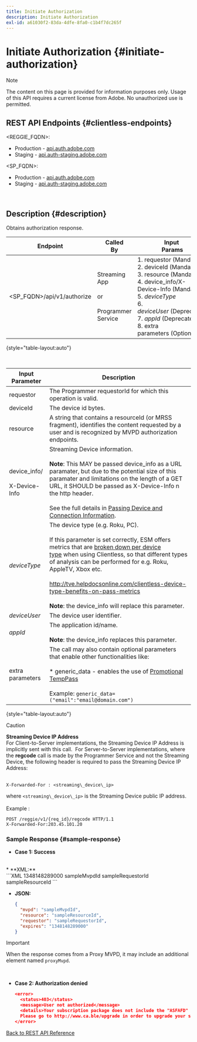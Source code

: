 ```yaml
---
title: Initiate Authorization
description: Initiate Authorization
exl-id: a61030f2-83da-4dfe-8fa0-c1b4f7dc265f
---
```

# Initiate Authorization {#initiate-authorization}

>[!NOTE] 
>
>The content on this page is provided for information purposes only. Usage of this API requires a current license from Adobe. No unauthorized use is permitted.

## REST API Endpoints {#clientless-endpoints}

<REGGIE_FQDN>:

* Production - [api.auth.adobe.com](http://api.auth.adobe.com/)
* Staging - [api.auth-staging.adobe.com](http://api.auth-staging.adobe.com/)

<SP_FQDN>:

* Production - [api.auth.adobe.com](http://api.auth.adobe.com/)
* Staging - [api.auth-staging.adobe.com](http://api.auth-staging.adobe.com/)

</br>

## Description {#description}

Obtains authorization response. 

| Endpoint | Called  </br>By | Input   </br>Params | HTTP  </br>Method | Response | HTTP  </br>Response |
| --- | --- | --- | --- | --- | --- |
| <SP_FQDN>/api/v1/authorize | Streaming App</br></br>or</br></br>Programmer Service | 1.  requestor (Mandatory)</br>2.  deviceId (Mandatory)</br>3.  resource (Mandatory)</br>4.  device_info/X-Device-Info (Mandatory)</br>5.  _deviceType_</br>6.  _deviceUser_ (Deprecated)</br>7.  _appId_ (Deprecated)</br>8.  extra parameters (Optional) | GET | XML or JSON containing authorization details or error details if unsuccessful. See samples below. | 200 - Success  </br>403 - No Success |

{style="table-layout:auto"}

</br>


| Input Parameter | Description |
| --- | --- |
| requestor | The Programmer requestorId for which this operation is valid. |
| deviceId | The device id bytes. |
| resource | A string that contains a resourceId (or MRSS fragment), identifies the content requested by a user and is recognized by MVPD authorization endpoints. |
| device_info/</br></br>X-Device-Info | Streaming Device information.</br></br>**Note**: This MAY be passed device_info as a URL paramater, but due to the potential size of this paramater and limitations on the length of a GET URL, it SHOULD be passed as X-Device-Info n the http header. </br></br>See the full details in [Passing Device and Connection Information](http://tve.helpdocsonline.com/passing-device-information). |
| _deviceType_ | The device type (e.g. Roku, PC).</br></br>If this parameter is set correctly, ESM offers metrics that are [broken down per device type](http://tve.helpdocsonline.com/esm-overview$clientless_device_type) when using Clientless, so that different types of analysis can be performed for e.g. Roku, AppleTV, Xbox etc.</br></br>http://tve.helpdocsonline.com/clientless-device-type-benefits-on-pass-metrics</br></br>**Note**: the device_info will replace this parameter. |
| _deviceUser_ | The device user identifier. |
| _appId_ | The application id/name. </br></br>**Note**: the device_info replaces this parameter. |
| extra parameters | The call may also contain optional parameters that enable other functionalities like:</br></br>* generic_data - enables the use of [Promotional TempPass](https://tve.helpdocsonline.com/promotional-temp-pass)</br></br>Example: `generic_data=("email":"email@domain.com")` |

{style="table-layout:auto"}

>[!CAUTION]
>
>**Streaming Device IP Address**</br>
>For Client-to-Server implementations, the Streaming Device IP Address is implicitly sent with this call.  For Server-to-Server implementations, where the **regcode** call is made by the Programmer Service and not the Streaming Device, the following header is required to pass the Streaming Device IP Address:</br></br>
>
>```
>X-Forwarded-For : <streaming\_device\_ip>
>```
>
>where `<streaming\_device\_ip>` is the Streaming Device public IP address.</br></br>
>Example :</br>
>
>```
>POST /reggie/v1/{req_id}/regcode HTTP/1.1
>X-Forwarded-For:203.45.101.20
>```
>


### Sample Response {#sample-response}

* **Case 1: Success**
</br>
  * **XML:**
  </br>
    ```XML
    <?xml version="1.0" encoding="UTF-8" standalone="yes"?>
    <authorization>
    <expires>1348148289000</expires>
    <mvpd>sampleMvpdId</mvpd>
    <requestor>sampleRequestorId</requestor>
    <resource>sampleResourceId</resource>
    </authorization>
    ```



  * **JSON:**

    ```JSON
    {
      "mvpd": "sampleMvpdId",
      "resource": "sampleResourceId",
      "requestor": "sampleRequestorId",
      "expires": "1348148289000"
    }
    ```

  >[!IMPORTANT]
  >
  >When the response comes from a Proxy MVPD, it may include an additional element named `proxyMvpd`. 

 

* **Case 2: Authorization denied**


  ```JSON 
  <error>
    <status>403</status>
    <message>User not authorized</message>
    <details>Your subscription package does not include the "ASFAFD" channel.
    Please go to http://www.ca.ble/upgrade in order to upgrade your subscription.</details>
  </error>
  ```

[Back to REST API Reference](http://tve.helpdocsonline.com/rest-api-reference)
